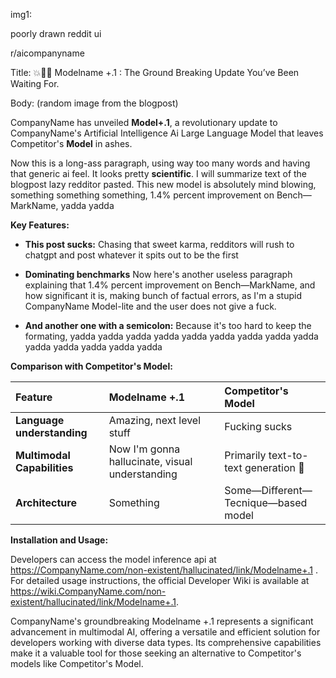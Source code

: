 img1:

poorly drawn reddit ui

r/aicompanyname

Title: 💥🤯🤯  Modelname +.1 : The Ground Breaking Update You’ve Been Waiting For.

Body: (random image from the blogpost)

CompanyName has unveiled **Model+.1**, a revolutionary update to CompanyName's Artificial Intelligence Ai Large Language Model that leaves Competitor's **Model** in ashes. 

Now this is a long-ass paragraph, using way too many words and having that generic ai feel. It looks pretty **scientific**. I will summarize text of the blogpost lazy redditor pasted. This new model is absolutely mind blowing, something something something, 1.4% percent improvement on Bench—MarkName, yadda yadda

**Key Features:**

* **This post sucks:** Chasing that sweet karma, redditors will rush to chatgpt and post whatever it spits out to be the first

* **Dominating benchmarks** Now here's another useless paragraph explaining that 1.4% percent improvement on Bench—MarkName, and how significant it is, making bunch of factual errors, as I'm a stupid CompanyName Model-lite and the user does not give a fuck.

* **And another one with a semicolon:** Because it's too hard to keep the formating, yadda yadda yadda yadda yadda yadda yadda yadda yadda yadda yadda yadda yadda yadda 

**Comparison with Competitor's **Model**:**

|Feature|Modelname +.1 |Competitor's Model|
|:-|:-|:-|
|**Language understanding**|Amazing, next level stuff |Fucking sucks|
|**Multimodal Capabilities**|Now I'm gonna hallucinate, visual understanding|Primarily text-to-text generation 💩|
|**Architecture**|Something|Some—Different—Tecnique—based model|

**Installation and Usage:**

Developers can access the model inference api at https://CompanyName.com/non-existent/hallucinated/link/Modelname+.1 . For detailed usage instructions, the official Developer Wiki is available at https://wiki.CompanyName.com/non-existent/hallucinated/link/Modelname+.1.

CompanyName's groundbreaking Modelname +.1 represents a significant advancement in multimodal AI, offering a versatile and efficient solution for developers working with diverse data types. Its comprehensive capabilities make it a valuable tool for those seeking an alternative to Competitor's models like Competitor's Model.
